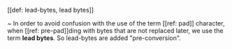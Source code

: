 [[def: lead-bytes, lead bytes]]

~ In order to avoid confusion with the use of the term [[ref: pad]] character, when [[ref: pre-pad]]ding with bytes that are not replaced later, we use the term **lead bytes**. So lead-bytes are added "pre-conversion".

